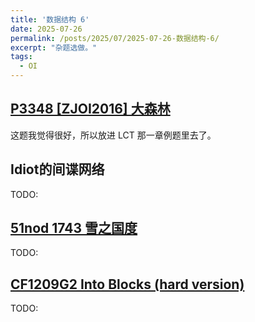 ```yaml
---
title: '数据结构 6'
date: 2025-07-26
permalink: /posts/2025/07/2025-07-26-数据结构-6/
excerpt: "杂题选做。"
tags:
  - OI
---
```


## [P3348 [ZJOI2016] 大森林](https://www.luogu.com.cn/problem/P3348)

这题我觉得很好，所以放进 LCT 那一章例题里去了。

## Idiot的间谍网络

TODO:

## [51nod 1743 雪之国度](https://vjudge.net/problem/51Nod-1743)

TODO:

## [CF1209G2 Into Blocks (hard version)](https://www.luogu.com.cn/problem/CF1209G2)

TODO: